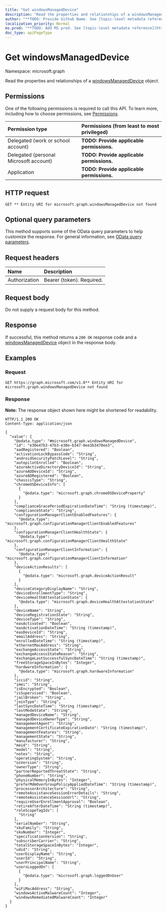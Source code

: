 ```yaml
---
title: "Get windowsManagedDevice"
description: "Read the properties and relationships of a windowsManagedDevice object."
author: "**TODO: Provide Github Name. See [topic-level metadata reference](https://msgo.azurewebsites.net/add/document/guidelines/metadata.html#topic-level-metadata)**"
localization_priority: Normal
ms.prod: "**TODO: Add MS prod. See [topic-level metadata reference](https://msgo.azurewebsites.net/add/document/guidelines/metadata.html#topic-level-metadata)**"
doc_type: apiPageType
---
```


# Get windowsManagedDevice
Namespace: microsoft.graph



Read the properties and relationships of a [windowsManagedDevice](../resources/windowsmanageddevice.md) object.

## Permissions
One of the following permissions is required to call this API. To learn more, including how to choose permissions, see [Permissions](/graph/permissions-reference).

|Permission type|Permissions (from least to most privileged)|
|:---|:---|
|Delegated (work or school account)|**TODO: Provide applicable permissions.**|
|Delegated (personal Microsoft account)|**TODO: Provide applicable permissions.**|
|Application|**TODO: Provide applicable permissions.**|

## HTTP request

<!-- {
  "blockType": "ignored"
}
-->
``` http
GET ** Entity URI for microsoft.graph.windowsManagedDevice not found
```

## Optional query parameters
This method supports some of the OData query parameters to help customize the response. For general information, see [OData query parameters](/graph/query-parameters).

## Request headers
|Name|Description|
|:---|:---|
|Authorization|Bearer {token}. Required.|

## Request body
Do not supply a request body for this method.

## Response

If successful, this method returns a `200 OK` response code and a [windowsManagedDevice](../resources/windowsmanageddevice.md) object in the response body.

## Examples

### Request
<!-- {
  "blockType": "request",
  "name": "get_windowsmanageddevice"
}
-->
``` http
GET https://graph.microsoft.com/v1.0** Entity URI for microsoft.graph.windowsManagedDevice not found
```


### Response
**Note:** The response object shown here might be shortened for readability.
<!-- {
  "blockType": "response",
  "truncated": true,
  "@odata.type": "microsoft.graph.windowsManagedDevice"
}
-->
``` http
HTTP/1.1 200 OK
Content-Type: application/json

{
  "value": {
    "@odata.type": "#microsoft.graph.windowsManagedDevice",
    "id": "e30e47b3-47b3-e30e-b347-0ee3b3470ee3",
    "aadRegistered": "Boolean",
    "activationLockBypassCode": "String",
    "androidSecurityPatchLevel": "String",
    "autopilotEnrolled": "Boolean",
    "azureActiveDirectoryDeviceId": "String",
    "azureADDeviceId": "String",
    "azureADRegistered": "Boolean",
    "chassisType": "String",
    "chromeOSDeviceInfo": [
      {
        "@odata.type": "microsoft.graph.chromeOSDeviceProperty"
      }
    ],
    "complianceGracePeriodExpirationDateTime": "String (timestamp)",
    "complianceState": "String",
    "configurationManagerClientEnabledFeatures": {
      "@odata.type": "microsoft.graph.configurationManagerClientEnabledFeatures"
    },
    "configurationManagerClientHealthState": {
      "@odata.type": "microsoft.graph.configurationManagerClientHealthState"
    },
    "configurationManagerClientInformation": {
      "@odata.type": "microsoft.graph.configurationManagerClientInformation"
    },
    "deviceActionResults": [
      {
        "@odata.type": "microsoft.graph.deviceActionResult"
      }
    ],
    "deviceCategoryDisplayName": "String",
    "deviceEnrollmentType": "String",
    "deviceHealthAttestationState": {
      "@odata.type": "microsoft.graph.deviceHealthAttestationState"
    },
    "deviceName": "String",
    "deviceRegistrationState": "String",
    "deviceType": "String",
    "easActivated": "Boolean",
    "easActivationDateTime": "String (timestamp)",
    "easDeviceId": "String",
    "emailAddress": "String",
    "enrolledDateTime": "String (timestamp)",
    "ethernetMacAddress": "String",
    "exchangeAccessState": "String",
    "exchangeAccessStateReason": "String",
    "exchangeLastSuccessfulSyncDateTime": "String (timestamp)",
    "freeStorageSpaceInBytes": "Integer",
    "hardwareInformation": {
      "@odata.type": "microsoft.graph.hardwareInformation"
    },
    "iccid": "String",
    "imei": "String",
    "isEncrypted": "Boolean",
    "isSupervised": "Boolean",
    "jailBroken": "String",
    "joinType": "String",
    "lastSyncDateTime": "String (timestamp)",
    "lostModeState": "String",
    "managedDeviceName": "String",
    "managedDeviceOwnerType": "String",
    "managementAgent": "String",
    "managementCertificateExpirationDate": "String (timestamp)",
    "managementFeatures": "String",
    "managementState": "String",
    "manufacturer": "String",
    "meid": "String",
    "model": "String",
    "notes": "String",
    "operatingSystem": "String",
    "osVersion": "String",
    "ownerType": "String",
    "partnerReportedThreatState": "String",
    "phoneNumber": "String",
    "physicalMemoryInBytes": "Integer",
    "preferMdmOverGroupPolicyAppliedDateTime": "String (timestamp)",
    "processorArchitecture": "String",
    "remoteAssistanceSessionErrorDetails": "String",
    "remoteAssistanceSessionUrl": "String",
    "requireUserEnrollmentApproval": "Boolean",
    "retireAfterDateTime": "String (timestamp)",
    "roleScopeTagIds": [
      "String"
    ],
    "serialNumber": "String",
    "skuFamily": "String",
    "skuNumber": "Integer",
    "specificationVersion": "String",
    "subscriberCarrier": "String",
    "totalStorageSpaceInBytes": "Integer",
    "udid": "String",
    "userDisplayName": "String",
    "userId": "String",
    "userPrincipalName": "String",
    "usersLoggedOn": [
      {
        "@odata.type": "microsoft.graph.loggedOnUser"
      }
    ],
    "wiFiMacAddress": "String",
    "windowsActiveMalwareCount": "Integer",
    "windowsRemediatedMalwareCount": "Integer"
  }
}
```

